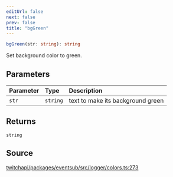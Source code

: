 ```yaml
---
editUrl: false
next: false
prev: false
title: "bgGreen"
---
```


```ts
bgGreen(str: string): string
```

Set background color to green.

## Parameters

| Parameter | Type | Description |
| :------ | :------ | :------ |
| `str` | `string` | text to make its background green |

## Returns

`string`

## Source

[twitchapi/packages/eventsub/src/logger/colors.ts:273](https://github.com/pablornc/twitchapi//blob/b274026/packages/eventsub/src/logger/colors.ts#L273)
